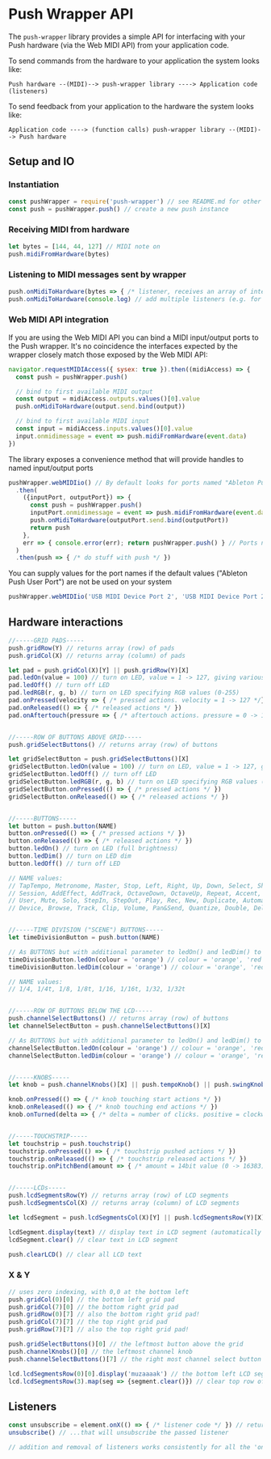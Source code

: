 # Push Wrapper API

The `push-wrapper` library provides a simple API for interfacing with your Push hardware (via the Web MIDI API) from your application code.

To send commands from the hardware to your application the system looks like:
```
Push hardware --(MIDI)--> push-wrapper library ----> Application code (listeners)
```

To send feedback from your application to the hardware the system looks like:
```
Application code ----> (function calls) push-wrapper library --(MIDI)--> Push hardware
```

## Setup and IO

### Instantiation
```javascript
const pushWrapper = require('push-wrapper') // see README.md for other ways to import/require push-wrapper library
const push = pushWrapper.push() // create a new push instance
```

### Receiving MIDI from hardware
```javascript
let bytes = [144, 44, 127] // MIDI note on
push.midiFromHardware(bytes)
```

### Listening to MIDI messages sent by wrapper
```javascript
push.onMidiToHardware(bytes => { /* listener, receives an array of integers representing the bytes of each MIDI message to be sent to the hardware */ })
push.onMidiToHardware(console.log) // add multiple listeners (e.g. for logging sent MIDI)
```

### Web MIDI API integration
If you are using the Web MIDI API you can bind a MIDI input/output ports to the Push wrapper. It's no coincidence the interfaces expected by the wrapper closely match those exposed by the Web MIDI API:

```javascript
navigator.requestMIDIAccess({ sysex: true }).then((midiAccess) => {
  const push = pushWrapper.push()

  // bind to first available MIDI output
  const output = midiAccess.outputs.values()[0].value
  push.onMidiToHardware(output.send.bind(output))

  // bind to first available MIDI input
  const input = midiAccess.inputs.values()[0].value
  input.onmidimessage = event => push.midiFromHardware(event.data)
})
```

The library exposes a convenience method that will provide handles to named input/output ports

```javascript
pushWrapper.webMIDIio() // By default looks for ports named "Ableton Push User Port"
  .then(
    ({inputPort, outputPort}) => {
      const push = pushWrapper.push()
      inputPort.onmidimessage = event => push.midiFromHardware(event.data)
      push.onMidiToHardware(outputPort.send.bind(outputPort))
      return push
    },
    err => { console.error(err); return pushWrapper.push() } // Ports not found or Web MIDI API not supported
  )
  .then(push => { /* do stuff with push */ })
```

You can supply values for the port names if the default values ("Ableton Push User Port") are not be used on your system
```javascript
pushWrapper.webMIDIio('USB MIDI Device Port 2', 'USB MIDI Device Port 2').then(({ inputPort, outputPort }) => { /* ... */ })
```

## Hardware interactions
```javascript
//-----GRID PADS-----
push.gridRow(Y) // returns array (row) of pads
push.gridCol(X) // returns array (column) of pads

let pad = push.gridCol(X)[Y] || push.gridRow(Y)[X]
pad.ledOn(value = 100) // turn on LED, value = 1 -> 127, giving various colours, defaults to 100 (orange)
pad.ledOff() // turn off LED
pad.ledRGB(r, g, b) // turn on LED specifying RGB values (0-255)
pad.onPressed(velocity => { /* pressed actions. velocity = 1 -> 127 */})
pad.onReleased(() => { /* released actions */ })
pad.onAftertouch(pressure => { /* aftertouch actions. pressure = 0 -> 127 */ })


//-----ROW OF BUTTONS ABOVE GRID-----
push.gridSelectButtons() // returns array (row) of buttons

let gridSelectButton = push.gridSelectButtons()[X]
gridSelectButton.ledOn(value = 100) // turn on LED, value = 1 -> 127, giving various colours, defaults to 100 (orange)
gridSelectButton.ledOff() // turn off LED
gridSelectButton.ledRGB(r, g, b) // turn on LED specifying RGB values (0-255)
gridSelectButton.onPressed(() => { /* pressed actions */ })
gridSelectButton.onReleased(() => { /* released actions */ })


//-----BUTTONS-----
let button = push.button(NAME)
button.onPressed(() => { /* pressed actions */ })
button.onReleased(() => { /* released actions */ })
button.ledOn() // turn on LED (full brightness)
button.ledDim() // turn on LED dim
button.ledOff() // turn off LED

// NAME values:
// TapTempo, Metronome, Master, Stop, Left, Right, Up, Down, Select, Shift, Note,
// Session, AddEffect, AddTrack, OctaveDown, OctaveUp, Repeat, Accent, Scales,
// User, Mute, Solo, StepIn, StepOut, Play, Rec, New, Duplicate, Automation, FixedLength,
// Device, Browse, Track, Clip, Volume, Pan&Send, Quantize, Double, Delete, Undo


//-----TIME DIVISION ("SCENE") BUTTONS-----
let timeDivisionButton = push.button(NAME)

// As BUTTONS but with additional parameter to ledOn() and ledDim() to specify colour
timeDivisionButton.ledOn(colour = 'orange') // colour = 'orange', 'red', 'green', 'yellow'
timeDivisionButton.ledDim(colour = 'orange') // colour = 'orange', 'red', 'green', 'yellow'

// NAME values:
// 1/4, 1/4t, 1/8, 1/8t, 1/16, 1/16t, 1/32, 1/32t


//-----ROW OF BUTTONS BELOW THE LCD-----
push.channelSelectButtons() // returns array (row) of buttons
let channelSelectButton = push.channelSelectButtons()[X]

// As BUTTONS but with additional parameter to ledOn() and ledDim() to specify colour
channelSelectButton.ledOn(colour = 'orange') // colour = 'orange', 'red', 'green', 'yellow'
channelSelectButton.ledDim(colour = 'orange') // colour = 'orange', 'red', 'green', 'yellow'


//-----KNOBS-----
let knob = push.channelKnobs()[X] || push.tempoKnob() || push.swingKnob() || push.masterKnob()

knob.onPressed(() => { /* knob touching start actions */ })
knob.onReleased(() => { /* knob touching end actions */ })
knob.onTurned(delta => { /* delta = number of clicks. positive = clockwise, negative = anti-clockwise */})


//-----TOUCHSTRIP-----
let touchstrip = push.touchstrip()
touchstrip.onPressed(() => { /* touchstrip pushed actions */ })
touchstrip.onReleased(() => { /* touchstrip released actions */ })
touchstrip.onPitchBend(amount => { /* amount = 14bit value (0 -> 16383) */ })


//-----LCDs-----
push.lcdSegmentsRow(Y) // returns array (row) of LCD segments
push.lcdSegmentsCol(X) // returns array (column) of LCD segments

let lcdSegment = push.lcdSegmentsCol(X)[Y] || push.lcdSegmentsRow(Y)[X]

lcdSegment.display(text) // display text in LCD segment (automatically truncates/pads to 8 chars)
lcdSegment.clear() // clear text in LCD segment

push.clearLCD() // clear all LCD text
```

### X & Y
``` javascript
// uses zero indexing, with 0,0 at the bottom left
push.gridCol(0)[0] // the bottom left grid pad
push.gridCol(7)[0] // the bottom right grid pad
push.gridRow(0)[7] // also the bottom right grid pad!
push.gridCol(7)[7] // the top right grid pad
push.gridRow(7)[7] // also the top right grid pad!

push.gridSelectButtons()[0] // the leftmost button above the grid
push.channelKnobs()[0] // the leftmost channel knob
push.channelSelectButtons()[7] // the right most channel select button

lcd.lcdSegmentsRow(0)[0].display('muzaaaak') // the bottom left LCD segment
lcd.lcdSegmentsRow(3).map(seg => {segment.clear()}) // clear top row of LCD segments
```

## Listeners
```javascript
const unsubscribe = element.onX(() => { /* listener code */ }) // returns a function...
unsubscribe() // ...that will unsubscribe the passed listener

// addition and removal of listeners works consistently for all the 'onX' methods
```
